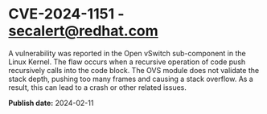 # CVE-2024-1151 - secalert@redhat.com

A vulnerability was reported in the Open vSwitch sub-component in the Linux Kernel. The flaw occurs when a recursive operation of code push recursively calls into the code block. The OVS module does not validate the stack depth, pushing too many frames and causing a stack overflow. As a result, this can lead to a crash or other related issues.

**Publish date:** 2024-02-11
